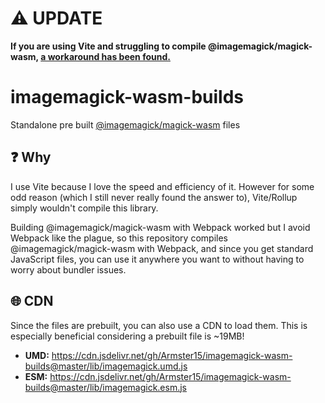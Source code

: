 # ⚠️ UPDATE
**If you are using Vite and struggling to compile @imagemagick/magick-wasm, [a workaround
has been found.](https://github.com/dlemstra/magick-wasm/issues/41#issuecomment-1113181679)**

# imagemagick-wasm-builds
Standalone pre built [@imagemagick/magick-wasm](https://github.com/dlemstra/magick-wasm) files

## ❓ Why
I use Vite because I love the speed and efficiency of it. However for some odd reason (which I still never really found the answer to), Vite/Rollup simply wouldn't compile this library.

Building @imagemagick/magick-wasm with Webpack worked but I avoid Webpack like the plague, so this repository compiles @imagemagick/magick-wasm with Webpack, and since
you get standard JavaScript files, you can use it anywhere you want to without having to worry about bundler issues.

## 🌐 CDN
Since the files are prebuilt, you can also use a CDN to load them. This is especially beneficial considering a prebuilt file is ~19MB!

- **UMD:** https://cdn.jsdelivr.net/gh/Armster15/imagemagick-wasm-builds@master/lib/imagemagick.umd.js
- **ESM:** https://cdn.jsdelivr.net/gh/Armster15/imagemagick-wasm-builds@master/lib/imagemagick.esm.js

